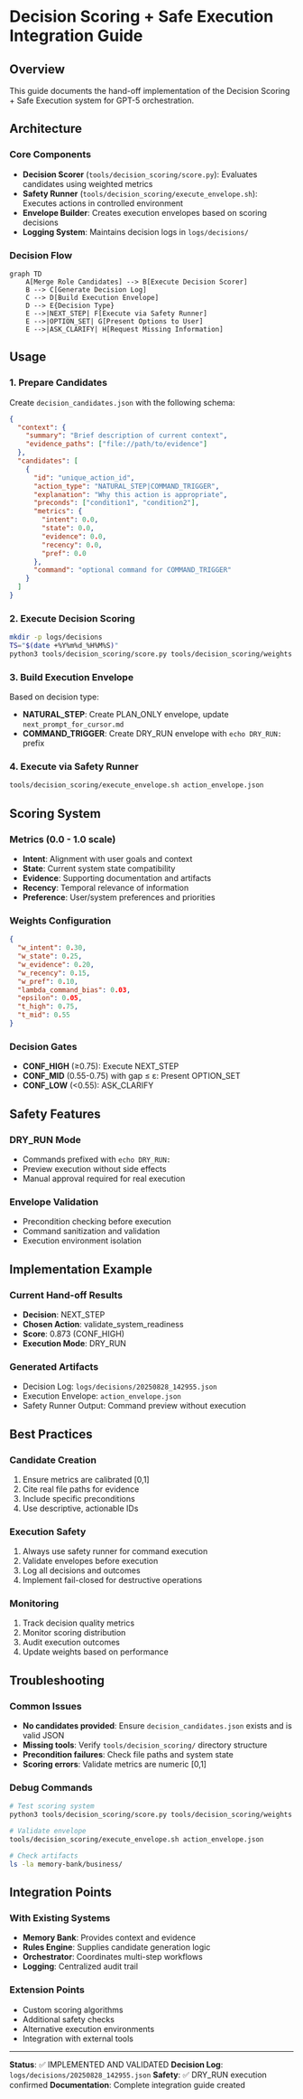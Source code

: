 # Decision Scoring + Safe Execution Integration Guide

## Overview
This guide documents the hand-off implementation of the Decision Scoring + Safe Execution system for GPT-5 orchestration.

## Architecture

### Core Components
- **Decision Scorer** (`tools/decision_scoring/score.py`): Evaluates candidates using weighted metrics
- **Safety Runner** (`tools/decision_scoring/execute_envelope.sh`): Executes actions in controlled environment
- **Envelope Builder**: Creates execution envelopes based on scoring decisions
- **Logging System**: Maintains decision logs in `logs/decisions/`

### Decision Flow
```mermaid
graph TD
    A[Merge Role Candidates] --> B[Execute Decision Scorer]
    B --> C[Generate Decision Log]
    C --> D[Build Execution Envelope]
    D --> E{Decision Type}
    E -->|NEXT_STEP| F[Execute via Safety Runner]
    E -->|OPTION_SET| G[Present Options to User]
    E -->|ASK_CLARIFY| H[Request Missing Information]
```

## Usage

### 1. Prepare Candidates
Create `decision_candidates.json` with the following schema:
```json
{
  "context": {
    "summary": "Brief description of current context",
    "evidence_paths": ["file://path/to/evidence"]
  },
  "candidates": [
    {
      "id": "unique_action_id",
      "action_type": "NATURAL_STEP|COMMAND_TRIGGER",
      "explanation": "Why this action is appropriate",
      "preconds": ["condition1", "condition2"],
      "metrics": {
        "intent": 0.0,
        "state": 0.0,
        "evidence": 0.0,
        "recency": 0.0,
        "pref": 0.0
      },
      "command": "optional command for COMMAND_TRIGGER"
    }
  ]
}
```

### 2. Execute Decision Scoring
```bash
mkdir -p logs/decisions
TS="$(date +%Y%m%d_%H%M%S)"
python3 tools/decision_scoring/score.py tools/decision_scoring/weights.json < decision_candidates.json | tee logs/decisions/$TS.json
```

### 3. Build Execution Envelope
Based on decision type:
- **NATURAL_STEP**: Create PLAN_ONLY envelope, update `next_prompt_for_cursor.md`
- **COMMAND_TRIGGER**: Create DRY_RUN envelope with `echo DRY_RUN:` prefix

### 4. Execute via Safety Runner
```bash
tools/decision_scoring/execute_envelope.sh action_envelope.json
```

## Scoring System

### Metrics (0.0 - 1.0 scale)
- **Intent**: Alignment with user goals and context
- **State**: Current system state compatibility
- **Evidence**: Supporting documentation and artifacts
- **Recency**: Temporal relevance of information
- **Preference**: User/system preferences and priorities

### Weights Configuration
```json
{
  "w_intent": 0.30,
  "w_state": 0.25,
  "w_evidence": 0.20,
  "w_recency": 0.15,
  "w_pref": 0.10,
  "lambda_command_bias": 0.03,
  "epsilon": 0.05,
  "t_high": 0.75,
  "t_mid": 0.55
}
```

### Decision Gates
- **CONF_HIGH** (≥0.75): Execute NEXT_STEP
- **CONF_MID** (0.55-0.75) with gap ≤ ε: Present OPTION_SET
- **CONF_LOW** (<0.55): ASK_CLARIFY

## Safety Features

### DRY_RUN Mode
- Commands prefixed with `echo DRY_RUN:`
- Preview execution without side effects
- Manual approval required for real execution

### Envelope Validation
- Precondition checking before execution
- Command sanitization and validation
- Execution environment isolation

## Implementation Example

### Current Hand-off Results
- **Decision**: NEXT_STEP
- **Chosen Action**: validate_system_readiness
- **Score**: 0.873 (CONF_HIGH)
- **Execution Mode**: DRY_RUN

### Generated Artifacts
- Decision Log: `logs/decisions/20250828_142955.json`
- Execution Envelope: `action_envelope.json`
- Safety Runner Output: Command preview without execution

## Best Practices

### Candidate Creation
1. Ensure metrics are calibrated [0,1]
2. Cite real file paths for evidence
3. Include specific preconditions
4. Use descriptive, actionable IDs

### Execution Safety
1. Always use safety runner for command execution
2. Validate envelopes before execution
3. Log all decisions and outcomes
4. Implement fail-closed for destructive operations

### Monitoring
1. Track decision quality metrics
2. Monitor scoring distribution
3. Audit execution outcomes
4. Update weights based on performance

## Troubleshooting

### Common Issues
- **No candidates provided**: Ensure `decision_candidates.json` exists and is valid JSON
- **Missing tools**: Verify `tools/decision_scoring/` directory structure
- **Precondition failures**: Check file paths and system state
- **Scoring errors**: Validate metrics are numeric [0,1]

### Debug Commands
```bash
# Test scoring system
python3 tools/decision_scoring/score.py tools/decision_scoring/weights.json < tools/decision_scoring/examples/test_input.json | jq '.decision'

# Validate envelope
tools/decision_scoring/execute_envelope.sh action_envelope.json

# Check artifacts
ls -la memory-bank/business/
```

## Integration Points

### With Existing Systems
- **Memory Bank**: Provides context and evidence
- **Rules Engine**: Supplies candidate generation logic
- **Orchestrator**: Coordinates multi-step workflows
- **Logging**: Centralized audit trail

### Extension Points
- Custom scoring algorithms
- Additional safety checks
- Alternative execution environments
- Integration with external tools

---

**Status**: ✅ IMPLEMENTED AND VALIDATED
**Decision Log**: `logs/decisions/20250828_142955.json`
**Safety**: ✅ DRY_RUN execution confirmed
**Documentation**: Complete integration guide created
